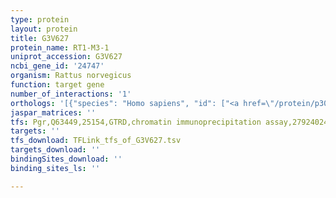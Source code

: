 ```yaml
---
type: protein
layout: protein
title: G3V627
protein_name: RT1-M3-1
uniprot_accession: G3V627
ncbi_gene_id: '24747'
organism: Rattus norvegicus
function: target gene
number_of_interactions: '1'
orthologs: '[{"species": "Homo sapiens", "id": ["<a href=\"/protein/p30511\">P30511</a>", "<a href=\"/protein/p17693\">P17693</a>", "<a href=\"/protein/p13747\">P13747</a>", "<a href=\"/protein/p10321\">P10321</a>", "<a href=\"/protein/p01889\">P01889</a>"]}, {"species": "Mus musculus", "id": ["<a href=\"/protein/q31093\">Q31093</a>"]}]'
jaspar_matrices: ''
tfs: Pgr,Q63449,25154,GTRD,chromatin immunoprecipitation assay,27924024%5Buid%5D,No
targets: ''
tfs_download: TFLink_tfs_of_G3V627.tsv
targets_download: ''
bindingSites_download: ''
binding_sites_ls: ''

---
```

